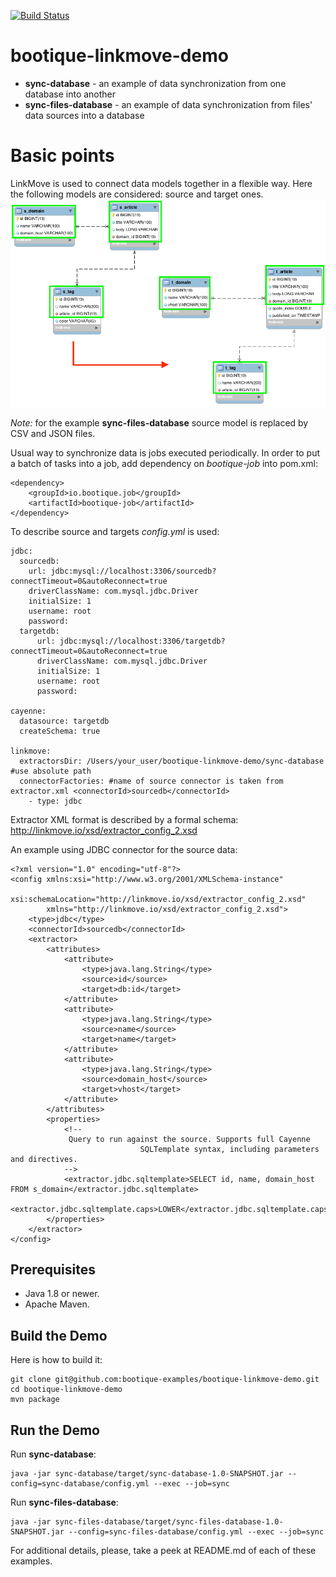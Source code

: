 [![Build Status](https://travis-ci.org/bootique-examples/bootique-linkmove-demo.svg)](https://travis-ci.org/bootique-examples/bootique-linkmove-demo)

# bootique-linkmove-demo

* **sync-database** - an example of data synchronization from one database into another
* **sync-files-database** - an example of data synchronization from files' data sources into a database

# Basic points

LinkMove is used to connect data models together in a flexible way. Here the following models are considered: 
source and target ones.
![Alt text](resources/bootique-linkmove-demo.png?raw=true "Optional Title")

*Note:* for the example **sync-files-database** source model is replaced by CSV and JSON files.

Usual way to synchronize data is jobs executed periodically. In order to put a batch of tasks into a job, add dependency on 
*bootique-job* into pom.xml:
  
    <dependency>
        <groupId>io.bootique.job</groupId>
        <artifactId>bootique-job</artifactId>
    </dependency>

To describe source and targets *config.yml* is used:
    
    jdbc:
      sourcedb:
        url: jdbc:mysql://localhost:3306/sourcedb?connectTimeout=0&autoReconnect=true
        driverClassName: com.mysql.jdbc.Driver
        initialSize: 1
        username: root
        password:
      targetdb:
          url: jdbc:mysql://localhost:3306/targetdb?connectTimeout=0&autoReconnect=true
          driverClassName: com.mysql.jdbc.Driver
          initialSize: 1
          username: root
          password:
    
    cayenne:
      datasource: targetdb
      createSchema: true
    
    linkmove:
      extractorsDir: /Users/your_user/bootique-linkmove-demo/sync-database #use absolute path
      connectorFactories: #name of source connector is taken from extractor.xml <connectorId>sourcedb</connectorId>
        - type: jdbc

Extractor XML format is described by a formal schema: http://linkmove.io/xsd/extractor_config_2.xsd

An example using JDBC connector for the source data:
    
    <?xml version="1.0" encoding="utf-8"?>
    <config xmlns:xsi="http://www.w3.org/2001/XMLSchema-instance"
            xsi:schemaLocation="http://linkmove.io/xsd/extractor_config_2.xsd"
            xmlns="http://linkmove.io/xsd/extractor_config_2.xsd">
        <type>jdbc</type>
        <connectorId>sourcedb</connectorId>
        <extractor>
            <attributes>
                <attribute>
                    <type>java.lang.String</type>
                    <source>id</source>
                    <target>db:id</target>
                </attribute>
                <attribute>
                    <type>java.lang.String</type>
                    <source>name</source>
                    <target>name</target>
                </attribute>
                <attribute>
                    <type>java.lang.String</type>
                    <source>domain_host</source>
                    <target>vhost</target>
                </attribute>
            </attributes>
            <properties>
                <!--
                 Query to run against the source. Supports full Cayenne
                                 SQLTemplate syntax, including parameters and directives.
                -->
                <extractor.jdbc.sqltemplate>SELECT id, name, domain_host FROM s_domain</extractor.jdbc.sqltemplate>
                <extractor.jdbc.sqltemplate.caps>LOWER</extractor.jdbc.sqltemplate.caps>
            </properties>
        </extractor>
    </config>
    
## Prerequisites

* Java 1.8 or newer.
* Apache Maven.

## Build the Demo

Here is how to build it:

	git clone git@github.com:bootique-examples/bootique-linkmove-demo.git
	cd bootique-linkmove-demo
	mvn package

## Run the Demo

Run **sync-database**:

    java -jar sync-database/target/sync-database-1.0-SNAPSHOT.jar --config=sync-database/config.yml --exec --job=sync

Run **sync-files-database**:

    java -jar sync-files-database/target/sync-files-database-1.0-SNAPSHOT.jar --config=sync-files-database/config.yml --exec --job=sync
   
For additional details, please, take a peek at README.md of each of these examples.
